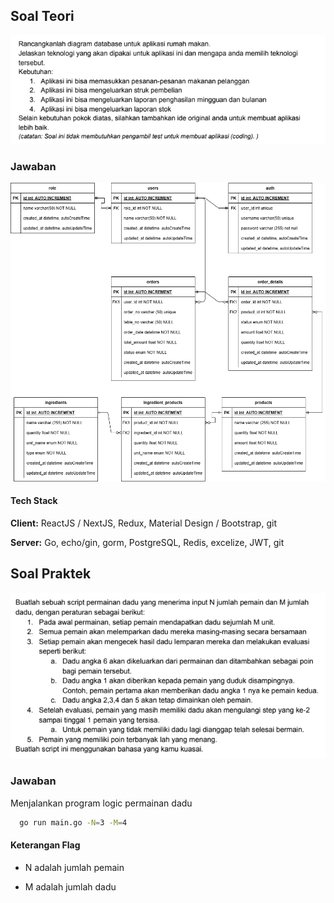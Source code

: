 ## Soal Teori

![soal teori](./soal-teori.png)

### Jawaban

![ERD](./erd-test-qoin.drawio.png) 

#### Tech Stack

**Client:** ReactJS / NextJS, Redux, Material Design / Bootstrap, git

**Server:** Go, echo/gin, gorm, PostgreSQL, Redis, excelize, JWT, git


## Soal Praktek
![soal praktek](./soal-praktek.png)

### Jawaban
Menjalankan program logic permainan dadu 

```bash
  go run main.go -N=3 -M=4
```
#### Keterangan Flag

- N adalah jumlah pemain

- M adalah jumlah dadu
